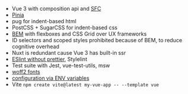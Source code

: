 * Vue 3 with composition api and [SFC](https://vuejs.org/guide/scaling-up/sfc.html)
* [Pinia](https://vueschool.io/lessons/introduction-to-pinia)
* pug for indent-based html
* PostCSS + SugarCSS for indent-based css
* [BEM](https://css-tricks.com/bem-101/) with flexboxes and CSS Grid over UX frameworks
* ID selectors and scoped styles prohibited because of BEM, to reduce cognitive overhead
* Nuxt is redundant cause Vue 3 has built-in ssr
* [ESlint without prettier](https://eslint.org/docs/rules/indent), Stylelint
* Test suite with Jest, vue-test-utils, msw
* [woff2 fonts](https://caniuse.com/woff2)
* [configuration via ENV variables](https://12factor.net/config)
* Vite `npm create vite@latest my-vue-app -- --template vue`
